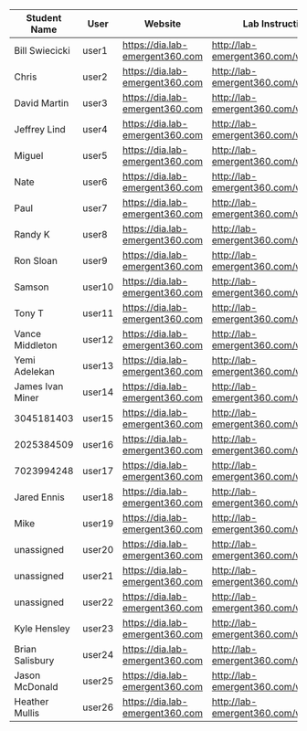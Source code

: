 Student Name | User | Website | Lab Instructions
------------ | ---------------| ---------- | -------------
Bill Swiecicki | user1 | https://dia.lab-emergent360.com | http://lab-emergent360.com/workshops/
Chris | user2 | https://dia.lab-emergent360.com | http://lab-emergent360.com/workshops/
David Martin | user3 | https://dia.lab-emergent360.com | http://lab-emergent360.com/workshops/
Jeffrey Lind | user4 | https://dia.lab-emergent360.com | http://lab-emergent360.com/workshops/
Miguel | user5 | https://dia.lab-emergent360.com | http://lab-emergent360.com/workshops/
Nate | user6 | https://dia.lab-emergent360.com | http://lab-emergent360.com/workshops/
Paul | user7 | https://dia.lab-emergent360.com | http://lab-emergent360.com/workshops/
Randy K | user8 | https://dia.lab-emergent360.com | http://lab-emergent360.com/workshops/
Ron Sloan | user9 | https://dia.lab-emergent360.com | http://lab-emergent360.com/workshops/
Samson | user10 | https://dia.lab-emergent360.com | http://lab-emergent360.com/workshops/
Tony T | user11 | https://dia.lab-emergent360.com | http://lab-emergent360.com/workshops/
Vance Middleton | user12 | https://dia.lab-emergent360.com | http://lab-emergent360.com/workshops/
Yemi Adelekan | user13 | https://dia.lab-emergent360.com | http://lab-emergent360.com/workshops/
James Ivan Miner | user14 | https://dia.lab-emergent360.com | http://lab-emergent360.com/workshops/
3045181403 | user15 | https://dia.lab-emergent360.com | http://lab-emergent360.com/workshops/
2025384509 | user16 | https://dia.lab-emergent360.com | http://lab-emergent360.com/workshops/
7023994248 | user17 | https://dia.lab-emergent360.com | http://lab-emergent360.com/workshops/
Jared Ennis | user18 | https://dia.lab-emergent360.com | http://lab-emergent360.com/workshops/
Mike | user19 | https://dia.lab-emergent360.com | http://lab-emergent360.com/workshops/
unassigned | user20 | https://dia.lab-emergent360.com | http://lab-emergent360.com/workshops/
unassigned | user21 | https://dia.lab-emergent360.com | http://lab-emergent360.com/workshops/
unassigned | user22 | https://dia.lab-emergent360.com | http://lab-emergent360.com/workshops/
Kyle Hensley | user23 | https://dia.lab-emergent360.com | http://lab-emergent360.com/workshops/
Brian Salisbury  | user24 | https://dia.lab-emergent360.com | http://lab-emergent360.com/workshops/
Jason McDonald | user25 | https://dia.lab-emergent360.com | http://lab-emergent360.com/workshops/
Heather Mullis | user26 | https://dia.lab-emergent360.com | http://lab-emergent360.com/workshops/
